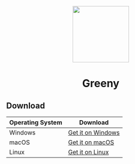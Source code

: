 <p align="center">
	<img src="https://raw.githubusercontent.com/greentore/greeny/evergreen/public/res/svg/cinny.svg" width="150" />
</p>
<h1 align="center">Greeny</h1>


## Download

Operating System | Download
---|---
Windows | <a href='https://github.com/greentore/greeny-desktop/releases/latest/download/Greeny_desktop-x86_64.msi'>Get it on Windows</a>
macOS | <a href='https://github.com/greentore/greeny-desktop/releases/latest/download/Greeny_desktop-x86_64.dmg'>Get it on macOS</a>
Linux | <a href='https://github.com/greentore/greeny-desktop/releases/latest/download/Greeny_desktop-x86_64.AppImage'>Get it on Linux</a>

